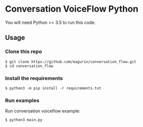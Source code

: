 # Conversation VoiceFlow Python

You will need Python >= 3.5 to run this code.

## Usage

### Clone this repo

```
$ git clone https://github.com/eagurin/conversation_flow.git
$ cd conversation_flow
```

### Install the requirements

```
$ python3 -m pip install -r requirements.txt
```

### Run examples

Run conversation voiceflow example:

```
$ python3 main.py
```
